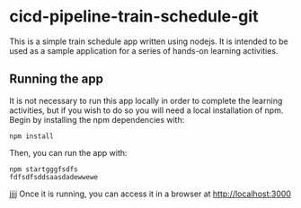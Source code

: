 # cicd-pipeline-train-schedule-git

This is a simple train schedule app written using nodejs. It is intended to be used as a sample application for a series of hands-on learning activities.

## Running the app

It is not necessary to run this app locally in order to complete the learning activities, but if you wish to do so you will need a local installation of npm. Begin by installing the npm dependencies with:

    npm install

Then, you can run the app with:

    npm startgggfsdfs
    fdfsdfsddsaasdadewwewe
jjjj
Once it is running, you can access it in a browser at [http://localhost:3000](http://localhost:3000)

